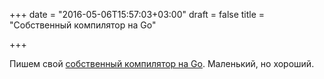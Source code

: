 +++
date = "2016-05-06T15:57:03+03:00"
draft = false
title = "Собственный компилятор на Go"

+++

<p>Пишем свой <a href="http://squanch.org/writing-a-compiler-in-go/">собственный компилятор на Go</a>. Маленький, но хороший.</p>

